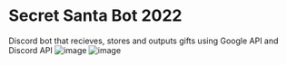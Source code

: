 # Secret Santa Bot 2022

Discord bot that recieves, stores and outputs gifts using Google API and Discord API
![image](https://user-images.githubusercontent.com/75947401/233860390-17c97869-0791-46e0-a5e5-38ff93cccec1.png)
![image](https://user-images.githubusercontent.com/75947401/233860395-cd834e45-50c1-4f63-b89a-095c5f76e6e4.png)
